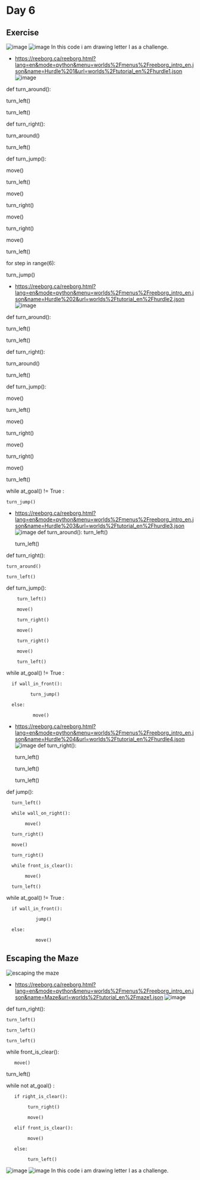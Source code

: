# Day 6

## Exercise
![image](https://user-images.githubusercontent.com/91926955/185399135-0474bb1f-af1d-4a43-b9dd-dfcba828678b.png)
![image](https://user-images.githubusercontent.com/91926955/185399227-d436778d-a909-4b7e-8764-24507e440bca.png)
In this code i am drawing letter I as a challenge.

- https://reeborg.ca/reeborg.html?lang=en&mode=python&menu=worlds%2Fmenus%2Freeborg_intro_en.json&name=Hurdle%201&url=worlds%2Ftutorial_en%2Fhurdle1.json
![image](https://user-images.githubusercontent.com/91926955/185407211-7487f2fb-10dd-4e72-9e95-ce6e66ca75d5.png)

def turn_around():

turn_left()

turn_left()

def turn_right():

turn_around()

turn_left()
    
def turn_jump():

move()

turn_left()

move()

turn_right()

move()

turn_right()

move()

turn_left()
    
for step in range(6):

turn_jump()


- https://reeborg.ca/reeborg.html?lang=en&mode=python&menu=worlds%2Fmenus%2Freeborg_intro_en.json&name=Hurdle%202&url=worlds%2Ftutorial_en%2Fhurdle2.json
![image](https://user-images.githubusercontent.com/91926955/185426766-0496f424-7d42-4554-999d-68aa90230c85.png)

def turn_around():

turn_left()

turn_left()

def turn_right():

turn_around()

turn_left()
    
def turn_jump():

move()

turn_left()

move()

turn_right()

move()

turn_right()

move()

turn_left()
    
while at_goal() != True :
    
    turn_jump()

- https://reeborg.ca/reeborg.html?lang=en&mode=python&menu=worlds%2Fmenus%2Freeborg_intro_en.json&name=Hurdle%203&url=worlds%2Ftutorial_en%2Fhurdle3.json
![image](https://user-images.githubusercontent.com/91926955/185474027-7d40a2d4-0947-4b78-8c14-bba55acafe3d.png)
def turn_around():
    turn_left()
 
    turn_left()
    
def turn_right():

    turn_around()
    
    turn_left()
    
def turn_jump():
        
        turn_left()
        
        move()
        
        turn_right()
        
        move()
        
        turn_right()
        
        move()
        
        turn_left()
   
while at_goal() != True :
    
      if wall_in_front():
             
             turn_jump()
      
      else:
      
              move()






- https://reeborg.ca/reeborg.html?lang=en&mode=python&menu=worlds%2Fmenus%2Freeborg_intro_en.json&name=Hurdle%204&url=worlds%2Ftutorial_en%2Fhurdle4.json
![image](https://user-images.githubusercontent.com/91926955/185475670-ea6af357-6e01-42f0-8f04-da37a43829f0.png)
def turn_right():

    turn_left()
    
    turn_left()
    
    turn_left()
    
def jump():
      
      turn_left()
      
      while wall_on_right():
           
           move()
      
      turn_right()
      
      move()
      
      turn_right()
      
      while front_is_clear():
           
           move()
      
      turn_left()
  
while at_goal() != True :
      
      if wall_in_front():
               
               jump()
      
      else:
               
               move()


## Escaping the Maze

![escaping the maze](escaping_the_maze.gif)

- https://reeborg.ca/reeborg.html?lang=en&mode=python&menu=worlds%2Fmenus%2Freeborg_intro_en.json&name=Maze&url=worlds%2Ftutorial_en%2Fmaze1.json
![image](https://user-images.githubusercontent.com/91926955/185482417-6d2f9d8c-06f1-4a5b-8b3d-2d6a5d9d2fde.png)

 def turn_right():

    turn_left()
    
    turn_left()
    
    turn_left()
    
while front_is_clear():
       
       move()

turn_left()
    
while  not at_goal() :
       
       if right_is_clear():
            
            turn_right()
            
            move()
       
       elif front_is_clear():
            
            move()
       
       else:
            
            turn_left() 
  


![image](https://user-images.githubusercontent.com/91926955/185399135-0474bb1f-af1d-4a43-b9dd-dfcba828678b.png)
![image](https://user-images.githubusercontent.com/91926955/185399227-d436778d-a909-4b7e-8764-24507e440bca.png)
In this code i am drawing letter I as a challenge.



